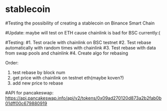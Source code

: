 # stablecoin

#Testing the possibility of creating a stablecoin on Binance Smart Chain

#Update: maybe will test on ETH cause chainlink is bad for BSC currently:(

#Testing:
#1. Test oracle with chainlink on BSC testnet
#2. Test rebase automatically with random times with chainlink
#3. Test rebase with data from swap pools and chainlink
#4. Create algo for rebasing

Order:
1. test rebase by block num
2. get price with chainlink on testnet eth(maybe koven?)
3. add new price to rebase 


#API for pancakeswap: https://api.pancakeswap.info/api/v2/tokens/0x09ad270120d873a2b2fab0b01dff00c679880919


